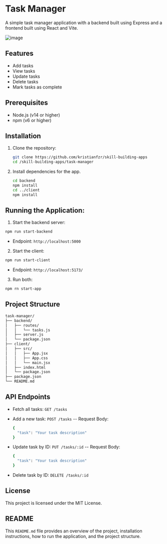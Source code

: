 # Task Manager

A simple task manager application with a backend built using Express and a frontend built using React and Vite.

![image](https://github.com/user-attachments/assets/86a8a35f-3c26-4429-b18c-a69f4bcf27ae)


## Features

- Add tasks
- View tasks
- Update tasks
- Delete tasks
- Mark tasks as complete

## Prerequisites

- Node.js (v14 or higher)
- npm (v6 or higher)

## Installation

1. Clone the repository:

   ```sh
   git clone https://github.com/kristianfzr/skill-building-apps
   cd /skill-building-apps/task-manager
   ```
   
2. Install dependencies for the app.

   ```sh
   cd backend
   npm install
   cd ../client
   npm install
   ```
   
## Running the Application:

1. Start the backend server:

  ```sh
  npm run start-backend
  ```
- Endpoint: `http://localhost:5000`

2. Start the client:

  ```sh
  npm run start-client
  ```
- Endpoint: `http://localhost:5173/`

3. Run both:

  ```sh
  npm rn start-app
  ```
  
## Project Structure
  ```sh
  task-manager/
  ├── backend/
  │   ├── routes/
  │   │   └── tasks.js
  │   ├── server.js
  │   └── package.json
  ├── client/
  │   ├── src/
  │   │   ├── App.jsx
  │   │   ├── App.css
  │   │   └── main.jsx
  │   ├── index.html
  │   └── package.json
  ├── package.json
  └── README.md
  ```
## API Endpoints

- Fetch all tasks:
`GET /tasks`

- Add a new task:
`POST /tasks`
-- Request Body:
   ```sh
   {
     "task": "Your task description"
   }
   ```

- Update task by ID:
`PUT /tasks/:id`
-- Request Body:
   ```sh
   {
     "task": "Your task description"
   }
   ```
   
- Delete task by ID:
`DELETE /tasks/:id`

## License
This project is licensed under the MIT License.

## README
This `README.md` file provides an overview of the project, installation instructions, how to run the application, and the project structure.
